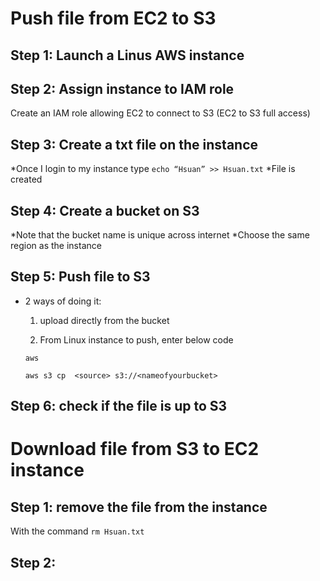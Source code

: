# Push file from EC2 to S3
## Step 1: Launch a Linus AWS instance
 
## Step 2: Assign instance to IAM role
Create an IAM role allowing EC2 to connect to S3 (EC2 to S3 full access)
 
## Step 3: Create a txt file on the instance
*Once I login to my instance type `echo “Hsuan” >> Hsuan.txt`
*File is created
 

## Step 4: Create a bucket on S3
*Note that the bucket name is unique across internet
*Choose the same region as the instance
 
## Step 5: Push file to S3

* 2 ways of doing it:
	
  1. upload directly from the bucket
 
	2. From Linux instance to push, enter below code

      aws

      aws s3 cp  <source> s3://<nameofyourbucket>
 
## Step 6: check if the file is up to S3
 
# Download file from S3 to EC2 instance

## Step 1: remove the file from the instance

With the command `rm Hsuan.txt`

## Step 2:

